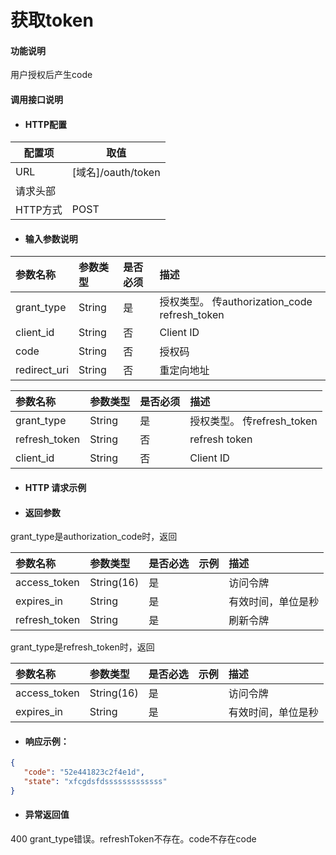 # 获取token

#### 功能说明

用户授权后产生code

#### 调用接口说明

* #### HTTP配置

| 配置项 | 取值 |
| --- | --- |
| URL | \[域名\]/oauth/token|
| 请求头部 | |
| HTTP方式 | POST |

* #### 输入参数说明

| 参数名称 | 参数类型 | 是否必须 | 描述 |
| :--- | :--- | :--- | :--- |
| grant_type| String | 是 | 授权类型。 传authorization_code refresh_token|
| client_id| String | 否 | Client ID|
| code| String | 否 | 授权码 |
| redirect_uri| String | 否 |重定向地址|


| 参数名称 | 参数类型 | 是否必须 | 描述 |
| :--- | :--- | :--- | :--- |
| grant_type| String | 是 | 授权类型。 传refresh_token|
| refresh_token| String | 否 |refresh token|
| client_id| String | 否 | Client ID|







* #### HTTP 请求示例


* #### 返回参数
grant_type是authorization_code时，返回

| 参数名称 | 参数类型 | 是否必选 | 示例 | 描述 |
| :--- | :--- | :--- | :--- | :--- |
| access_token| String\(16\) | 是 | | 访问令牌 |
| expires_in| String | 是 |  | 有效时间，单位是秒 |
| refresh_token| String | 是 |  | 刷新令牌 |

grant_type是refresh_token时，返回

| 参数名称 | 参数类型 | 是否必选 | 示例 | 描述 |
| :--- | :--- | :--- | :--- | :--- |
| access_token| String\(16\) | 是 | | 访问令牌 |
| expires_in| String | 是 |  | 有效时间，单位是秒 |




* #### 响应示例：

 ```json
 {
    "code": "52e441823c2f4e1d",
    "state": "xfcgdsfdsssssssssssss"
}
 ```

* #### 异常返回值
400 grant_type错误。refreshToken不存在。code不存在code
  



